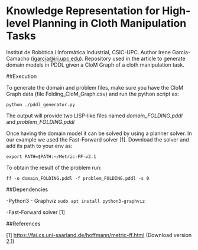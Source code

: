 
# Knowledge Representation for High-level Planning in Cloth Manipulation Tasks

Institut de Robòtica i Informàtica Industrial, CSIC-UPC. Author Irene Garcia-Camacho (igarcia@iri.upc.edu). Repository used in the article to generate domain models in PDDL given a CloM Graph of a cloth manipulation task.


##Execution

To generate the domain and problem files, make sure you have the CloM Graph data (file Folding_CloM_Graph.csv) and run the python script as:

``python ./pddl_generator.py``

The output will provide two LISP-like files named *domain_FOLDING.pddl* and *problem_FOLDING.pddl*

Once having the domain model it can be solved by using a planner solver. In our example we used the Fast-Forward solver [1]. Download the solver and add its path to your env as:

``export PATH=$PATH:~/Metric-FF-v2.1``

To obtain the result of the problem run:

``ff -o domain_FOLDING.pddl -f problem_FOLDING.pddl -s 0``

##Dependencies

-Python3
    - Graphviz ``sudo apt install python3-graphviz``

-Fast-Forward solver [1]

##References

[1] https://fai.cs.uni-saarland.de/hoffmann/metric-ff.html (Download version 2.1)
